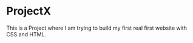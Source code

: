 # ProjectX

This is a Project where I am trying to build my first real first website with CSS and HTML.